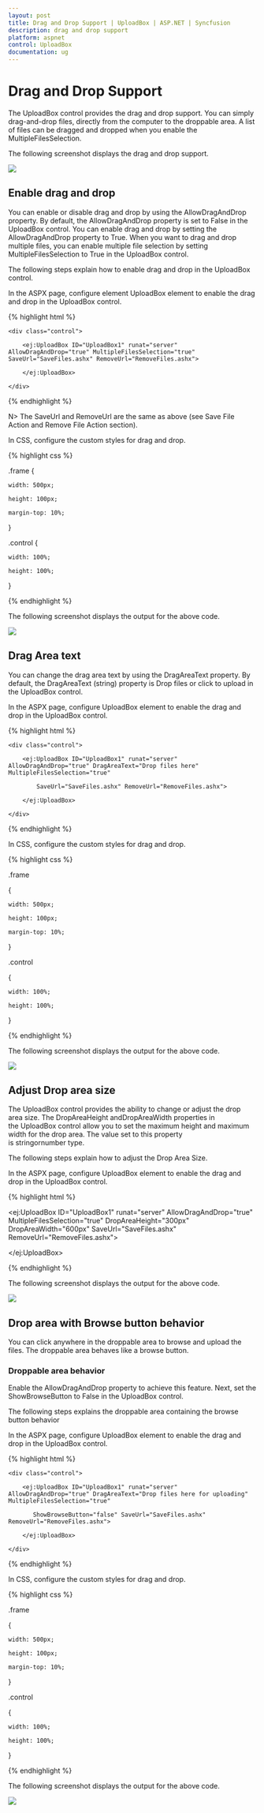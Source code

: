 ```yaml
---
layout: post
title: Drag and Drop Support | UploadBox | ASP.NET | Syncfusion
description: drag and drop support
platform: aspnet
control: UploadBox
documentation: ug
---
```


# Drag and Drop Support

The UploadBox control provides the drag and drop support. You can simply drag-and-drop files, directly from the computer to the droppable area. A list of files can be dragged and dropped when you enable the MultipleFilesSelection.

The following screenshot displays the drag and drop support.

 ![](Drag-and-Drop-Support_images/Drag-and-Drop-Support_img1.png)



## Enable drag and drop 

You can enable or disable drag and drop by using the AllowDragAndDrop property. By default, the AllowDragAndDrop property is set to False in the UploadBox control. You can enable drag and drop by setting the AllowDragAndDrop property to True. When you want to drag and drop multiple files, you can enable multiple file selection by setting MultipleFilesSelection to True in the UploadBox control.

The following steps explain how to enable drag and drop in the UploadBox control.

In the ASPX page, configure element UploadBox element to enable the drag and drop in the UploadBox control.

{% highlight html %}

<div class="frame">

    <div class="control">

        <ej:UploadBox ID="UploadBox1" runat="server" AllowDragAndDrop="true" MultipleFilesSelection="true" SaveUrl="SaveFiles.ashx" RemoveUrl="RemoveFiles.ashx">

        </ej:UploadBox>

    </div>

</div>

{% endhighlight %}

N> The SaveUrl and RemoveUrl are the same as above (see Save File Action and Remove File Action section).

In CSS, configure the custom styles for drag and drop.

{% highlight css %}

.frame {

    width: 500px;

    height: 100px;

    margin-top: 10%;

}



.control {

    width: 100%;

    height: 100%;

}

{% endhighlight %}



The following screenshot displays the output for the above code.

 ![](Drag-and-Drop-Support_images/Drag-and-Drop-Support_img2.png)



## Drag Area text

You can change the drag area text by using the DragAreaText property.  By default, the DragAreaText (string) property is Drop files or click to upload in the UploadBox control.

In the ASPX page, configure UploadBox element to enable the drag and drop in the UploadBox control.


{% highlight html %}

<div class="frame">

    <div class="control">

        <ej:UploadBox ID="UploadBox1" runat="server" AllowDragAndDrop="true" DragAreaText="Drop files here" MultipleFilesSelection="true"

            SaveUrl="SaveFiles.ashx" RemoveUrl="RemoveFiles.ashx">

        </ej:UploadBox>

    </div>

</div>

{% endhighlight %}



In CSS, configure the custom styles for drag and drop.

{% highlight css %}

.frame

{

    width: 500px;

    height: 100px;

    margin-top: 10%;

}



.control

{

    width: 100%;

    height: 100%;

}

{% endhighlight %}



 The following screenshot displays the output for the above code.

 ![](Drag-and-Drop-Support_images/Drag-and-Drop-Support_img3.png)



## Adjust Drop area size

The UploadBox control provides the ability to change or adjust the drop area size. The DropAreaHeight andDropAreaWidth properties in the UploadBox control allow you to set the maximum height and maximum width for the drop area. The value set to this property is stringornumber type.

The following steps explain how to adjust the Drop Area Size.

In the ASPX page, configure UploadBox element to enable the drag and drop in the UploadBox control.

{% highlight html %}

<ej:UploadBox ID="UploadBox1" runat="server" AllowDragAndDrop="true" MultipleFilesSelection="true" DropAreaHeight="300px" DropAreaWidth="600px" SaveUrl="SaveFiles.ashx" RemoveUrl="RemoveFiles.ashx">

</ej:UploadBox>

{% endhighlight %}

The following screenshot displays the output for the above code.

 ![](Drag-and-Drop-Support_images/Drag-and-Drop-Support_img4.png)



## Drop area with Browse button behavior

You can click anywhere in the droppable area to browse and upload the files. The droppable area behaves like a browse button.

### Droppable area behavior

Enable the AllowDragAndDrop property to achieve this feature. Next, set the ShowBrowseButton to False in the UploadBox control.

The following steps explains the droppable area containing the browse button behavior

In the ASPX page, configure UploadBox element to enable the drag and drop in the UploadBox control.



{% highlight html %}

<div class="frame">

    <div class="control">

        <ej:UploadBox ID="UploadBox1" runat="server" AllowDragAndDrop="true" DragAreaText="Drop files here for uploading" MultipleFilesSelection="true"

           ShowBrowseButton="false" SaveUrl="SaveFiles.ashx" RemoveUrl="RemoveFiles.ashx">

        </ej:UploadBox>

    </div>

</div>

{% endhighlight %}



In CSS, configure the custom styles for drag and drop.

{% highlight css %}

.frame

{

    width: 500px;

    height: 100px;

    margin-top: 10%;

}



.control

{

    width: 100%;

    height: 100%;

}

{% endhighlight %}



The following screenshot displays the output for the above code.



 ![](Drag-and-Drop-Support_images/Drag-and-Drop-Support_img5.png)



